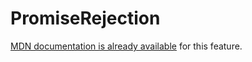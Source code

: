 # PromiseRejection

[MDN documentation is already available](https://developer.mozilla.org/en-US/docs/Web/API/PromiseRejection) for this feature.